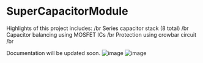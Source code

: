 # SuperCapacitorModule
Highlights of this project includes: /br
Series capacitor stack (8 total) /br
Capacitor balancing using MOSFET ICs /br
Protection using crowbar circuit /br

Documentation will be updated soon.
![image](https://user-images.githubusercontent.com/128961461/231567681-e619fb4f-e5d9-4b25-bfa1-501aeec791af.png)
![image](https://user-images.githubusercontent.com/128961461/231567726-f980a497-fe46-4f91-9584-fab34a4ab996.png)
